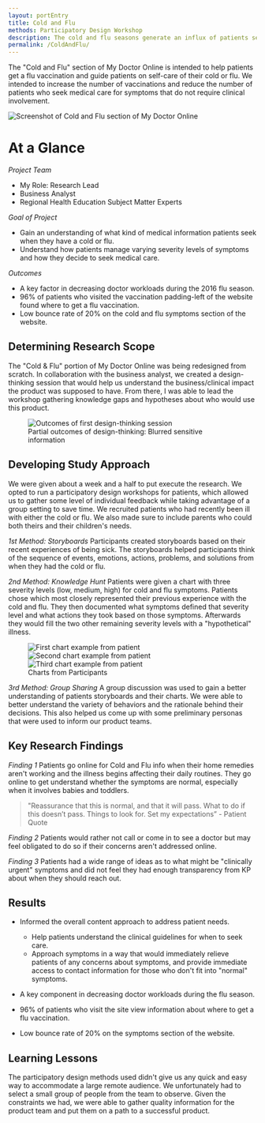 ```yaml
---
layout: portEntry
title: Cold and Flu
methods: Participatory Design Workshop
description: The cold and flu seasons generate an influx of patients seeking care from Kaiser Permanente physicians. I researched ways that we could alleviate that work load through the "Cold and Flu" section of My Doctor Online and provide patients the guidance to determining if they need to be seen.
permalink: /ColdAndFlu/
---
```


The "Cold and Flu" section of My Doctor Online is intended to help patients get a flu vaccination and guide patients on self-care of their cold or flu. We intended to increase the number of vaccinations and reduce the number of patients who seek medical care for symptoms that do not require clinical involvement.

![Screenshot of Cold and Flu section of My Doctor Online]({{site.url}}/images/projects/ColdAndFlu/ColdAndFluScreen.png)

# At a Glance

*Project Team*
- My Role: Research Lead
- Business Analyst
- Regional Health Education Subject Matter Experts

*Goal of Project*
- Gain an understanding of what kind of medical information patients seek when they have a cold or flu.
- Understand how patients manage varying severity levels of symptoms and how they decide to seek medical care.

*Outcomes*
- A key factor in decreasing doctor workloads during the 2016 flu season.
- 96% of patients who visited the vaccination padding-left of the website found where to get a flu vaccination.
- Low bounce rate of 20% on the cold and flu symptoms section of the website.

## Determining Research Scope

The "Cold & Flu" portion of My Doctor Online was being redesigned from scratch. In collaboration with the business analyst, we created a design-thinking session that would help us understand the business/clinical impact the product was supposed to have. From there, I was able to lead the workshop gathering knowledge gaps and hypotheses about who would use this product.

<figure>
  <img src="{{site.url}}/images/projects/ColdAndFlu/DesignThinkingOutcome.jpg" alt="Outcomes of first design-thinking session">
  <figcaption>Partial outcomes of design-thinking: Blurred sensitive information</figcaption>
</figure>

## Developing Study Approach

We were given about a week and a half to put execute the research. We opted to run a participatory design workshops for patients, which allowed us to gather some level of individual feedback while taking advantage of a group setting to save time. We recruited patients who had recently been ill with either the cold or flu. We also made sure to include parents who could both theirs and their children's needs.

*1st Method: Storyboards* Participants created storyboards based on their recent experiences of being sick. The storyboards helped participants think of the sequence of events, emotions, actions, problems, and solutions from when they had the cold or flu.

*2nd Method: Knowledge Hunt* Patients were given a chart with three severity levels (low, medium, high) for cold and flu symptoms. Patients chose which most closely represented their previous experience with the cold and flu. They then documented what symptoms defined that severity level and what actions they took based on those symptoms. Afterwards they would fill the two other remaining severity levels with a "hypothetical" illness.

<figure>
  <img src="{{site.url}}/images/projects/ColdAndFlu/chart1.jpg" alt="First chart example from patient" class="image-third">
  <img src="{{site.url}}/images/projects/ColdAndFlu/chart2.jpg" alt="Second chart example from patient" class="image-third">
  <img src="{{site.url}}/images/projects/ColdAndFlu/chart3.jpg" alt="Third chart example from patient" class="image-third">
  <figcaption>Charts from Participants</figcaption>
</figure>

*3rd Method: Group Sharing* A group discussion was used to gain a better understanding of patients storyboards and their charts. We were able to better understand the variety of behaviors and the rationale behind their decisions. This also helped us come up with some preliminary personas that were used to inform our product teams.

## Key Research Findings

*Finding 1* Patients go online for Cold and Flu info when their home remedies aren't working and the illness begins affecting their daily routines. They go online to get understand whether the symptoms are normal, especially when it involves babies and toddlers.
> "Reassurance that this is normal, and that it will pass. What to do if this doesn’t
> pass. Things to look for. Set my expectations” - Patient Quote

*Finding 2* Patients would rather not call or come in to see a doctor but may feel obligated to do so if their concerns aren't addressed online.

*Finding 3* Patients had a wide range of ideas as to what might be "clinically urgent" symptoms and did not feel they had enough transparency from KP about when they should reach out.

## Results
- Informed the overall content approach to address patient needs.
  - Help patients understand the clinical guidelines for when to seek care.
  - Approach symptoms in a way that would immediately relieve patients of any concerns about symptoms, and provide immediate access to contact information for those who don't fit into "normal" symptoms.

- A key component in decreasing doctor workloads during the flu season.
- 96% of patients who visit the site view information about where to get a flu vaccination.
- Low bounce rate of 20% on the symptoms section of the website.

## Learning Lessons
The participatory design methods used didn't give us any quick and easy way to accommodate a large remote audience. We unfortunately had to select a small group of people from the team to observe. Given the constraints we had, we were able to gather quality information for the product team and put them on a path to a successful product.
